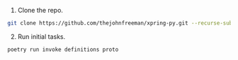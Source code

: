 1. Clone the repo.
```bash
git clone https://github.com/thejohnfreeman/xpring-py.git --recurse-submodules
```

2. Run initial tasks.
```bash
poetry run invoke definitions proto
```